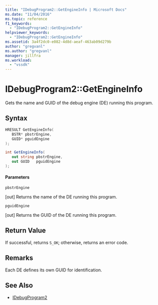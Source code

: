 ```yaml
---
title: "IDebugProgram2::GetEngineInfo | Microsoft Docs"
ms.date: "11/04/2016"
ms.topic: reference
f1_keywords:
  - "IDebugProgram2::GetEngineInfo"
helpviewer_keywords:
  - "IDebugProgram2::GetEngineInfo"
ms.assetid: 3a4f2dc0-e082-4d8d-aeaf-463ab09d279b
author: "gregvanl"
ms.author: "gregvanl"
manager: jillfra
ms.workload:
  - "vssdk"
---
```

# IDebugProgram2::GetEngineInfo
Gets the name and GUID of the debug engine (DE) running this program.

## Syntax

```cpp
HRESULT GetEngineInfo( 
   BSTR* pbstrEngine,
   GUID* pguidEngine
);
```

```csharp
int GetEngineInfo( 
   out string pbstrEngine,
   out GUID   pguidEngine
);
```

#### Parameters
 `pbstrEngine`

 [out] Returns the name of the DE running this program.

 `pguidEngine`

 [out] Returns the GUID of the DE running this program.

## Return Value
 If successful, returns `S_OK`; otherwise, returns an error code.

## Remarks
 Each DE defines its own GUID for identification.

## See Also
- [IDebugProgram2](../../../extensibility/debugger/reference/idebugprogram2.md)